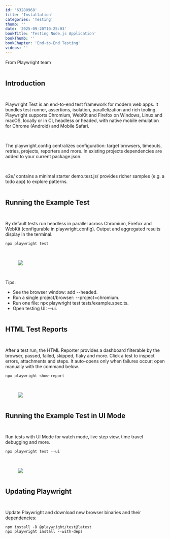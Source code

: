 ```yaml
---
id: '63280968'
title: 'Installation'
categories: 'Testing'
thumb: ''
date: '2025-09-20T10:25:03'
bookTitle: 'Testing Node.js Application'
bookThumb: ''
bookChapter: 'End-to-End Testing'
videos: ''
---
```

<p>From Playwright team</p><p>&nbsp;</p><p><span style="font-size:21px;"><strong>Introduction</strong></span></p><p>&nbsp;</p><p>Playwright Test is an end-to-end test framework for modern web apps. It bundles test runner, assertions, isolation, parallelization and rich tooling. Playwright supports Chromium, WebKit and Firefox on Windows, Linux and macOS, locally or in CI, headless or headed, with native mobile emulation for Chrome (Android) and Mobile Safari.</p><p>&nbsp;</p><p>The playwright.config centralizes configuration: target browsers, timeouts, retries, projects, reporters and more. In existing projects dependencies are added to your current package.json.</p><p>&nbsp;</p><p>e2e/ contains a minimal starter demo.test.js/ provides richer samples (e.g. a todo app) to explore patterns.</p><p>&nbsp;</p><p><span style="font-size:21px;"><strong>Running the Example Test</strong></span></p><p>&nbsp;</p><p>By default tests run headless in parallel across Chromium, Firefox and WebKit (configurable in playwright.config). Output and aggregated results display in the terminal.</p><pre><code>npx playwright test</code></pre><p>&nbsp;</p><figure class="image"><img src="https://playwright.dev/assets/ideal-img/run-tests-cli.cb81eb2.1724.png"></figure><p>&nbsp;</p><p>Tips:</p><ul><li>See the browser window: add --headed.</li><li>Run a single project/browser: --project=chromium.</li><li>Run one file: npx playwright test tests/example.spec.ts.</li><li>Open testing UI: --ui.</li></ul><p>&nbsp;</p><p><span style="font-size:21px;"><strong>HTML Test Reports</strong></span></p><p>&nbsp;</p><p>After a test run, the HTML Reporter provides a dashboard filterable by the browser, passed, failed, skipped, flaky and more. Click a test to inspect errors, attachments and steps. It auto-opens only when failures occur; open manually with the command below.</p><pre><code>npx playwright show-report</code></pre><p>&nbsp;</p><figure class="image"><img src="https://playwright.dev/assets/ideal-img/html-report-basic.8565dcb.4032.png"></figure><p>&nbsp;</p><p><span style="font-size:21px;"><strong>Running the Example Test in UI Mode</strong></span></p><p>&nbsp;</p><p>Run tests with UI Mode for watch mode, live step view, time travel debugging and more.</p><pre><code>npx playwright test --ui</code></pre><p>&nbsp;</p><figure class="image"><img src="https://playwright.dev/assets/ideal-img/ui-mode.4e54d6b.3598.png"></figure><p>&nbsp;</p><p><span style="font-size:21px;"><strong>Updating Playwright</strong></span></p><p>&nbsp;</p><p>Update Playwright and download new browser binaries and their dependencies:</p><pre><code>npm install -D @playwright/test@latest
npx playwright install --with-deps</code></pre>